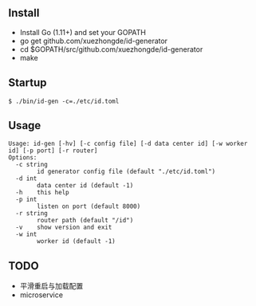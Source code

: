 ## Install
- Install Go (1.11+) and set your GOPATH
- go get github.com/xuezhongde/id-generator
- cd $GOPATH/src/github.com/xuezhongde/id-generator
- make

## Startup
```
$ ./bin/id-gen -c=./etc/id.toml 
```

## Usage
```
Usage: id-gen [-hv] [-c config file] [-d data center id] [-w worker id] [-p port] [-r router]
Options:
  -c string
    	id generator config file (default "./etc/id.toml")
  -d int
    	data center id (default -1)
  -h	this help
  -p int
    	listen on port (default 8000)
  -r string
    	router path (default "/id")
  -v	show version and exit
  -w int
    	worker id (default -1)
```

## TODO
- 平滑重启与加载配置
- microservice
